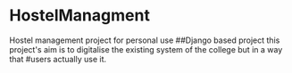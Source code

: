 # HostelManagment
Hostel management project for personal use
##Django based project
this project's aim is to digitalise the existing system of the college but in a way that #users actually use it.

